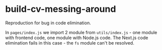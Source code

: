 # build-cv-messing-around

Reproduction for bug in code elimination.

In `pages/index.js` we import 2 module from `utils/index.js` - one module with frontend code, one module with Node.js code.
The Next.js code elimination fails in this case - the `fs` module can't be resolved.
